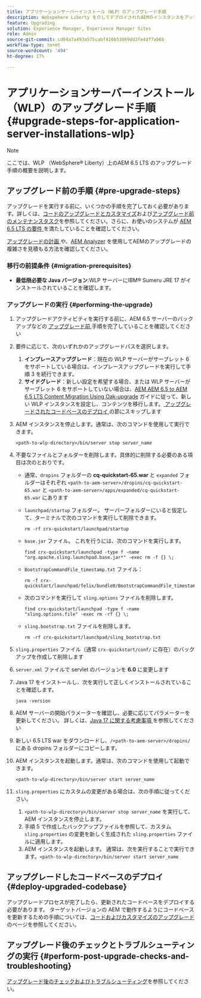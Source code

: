 ```yaml
---
title: アプリケーションサーバーインストール（WLP）のアップグレード手順
description: Webspehere Liberty を介してデプロイされたAEMのインスタンスをアップグレードする方法について説明します。
feature: Upgrading
solution: Experience Manager, Experience Manager Sites
role: Admin
source-git-commit: cd04a7a493a575cabf416b53869dd3fe4df7ab6b
workflow-type: tm+mt
source-wordcount: '494'
ht-degree: 17%

---
```


# アプリケーションサーバーインストール（WLP）のアップグレード手順 {#upgrade-steps-for-application-server-installations-wlp}

>[!NOTE]
>
>ここでは、WLP （WebSphere® Liberty）上のAEM 6.5 LTS のアップグレード手順の概要を説明します。

## アップグレード前の手順 {#pre-upgrade-steps}

アップグレードを実行する前に、いくつかの手順を完了しておく必要があります。詳しくは、[コードのアップグレードとカスタマイズ](/help/sites-deploying/upgrading-code-and-customizations.md)および[アップグレード前のメンテナンスタスク](/help/sites-deploying/pre-upgrade-maintenance-tasks.md)を参照してください。さらに、お使いのシステムが [AEM 6.5 LTS の要件 ](/help/sites-deploying/technical-requirements.md) を満たしていることを確認してください。

[ アップグレードの計画 ](/help/sites-deploying/upgrade-planning.md) や、[AEM Analyzer](/help/sites-deploying/pattern-detector.md) を使用してAEMのアップグレードの複雑さを見積もる方法を確認してください。

### 移行の前提条件 {#migration-prerequisites}

* **最低限必要な Java バージョン**:WLP サーバーにIBM® Sumeru JRE 17 がインストールされていることを確認します。

### アップグレードの実行 {#performing-the-upgrade}

1. アップグレードアクティビティを実行する前に、AEM 6.5 サーバーのバックアップなどの [ アップグレード前 ](#pre-upgrade-steps) 手順を完了していることを確認してください
1. 要件に応じて、次のいずれかのアップグレードパスを選択します。
   1. **インプレースアップグレード**：現在の WLP サーバーがサーブレット 6 をサポートしている場合は、インプレースアップグレードを実行して手順 3 を続行できます。
   1. **サイドグレード**：新しい設定を希望する場合、または WLP サーバーがサーブレット 6 をサポートしていない場合は、[AEM AEM 6.5 to AEM 6.5 LTS Content Migration Using Oak-upgrade](/help/sites-deploying/aem-65-to-aem-65lts-content-migration-using-oak-upgrade.md) ガイドに従って、新しい WLP インスタンスを設定し、コンテンツを移行します。[ アップグレードされたコードベースのデプロイ ](#deploy-upgraded-codebase) の節にスキップします

1. AEM インスタンスを停止します。通常は、次のコマンドを使用して実行できます。

   ```shell
   <path-to-wlp-directory>/bin/server stop server_name
   ```

1. 不要なファイルとフォルダーを削除します。具体的に削除する必要のある項目は次のとおりです。

   * 通常、`dropins` フォルダーの **cq-quickstart-65.war** と `expanded` フォルダーはそれぞれ `<path-to-aem-server>/dropins/cq-quickstart-65.war` と `<path-to-aem-server>/apps/expanded/cq-quickstart-65.war` にあります
   * `launchpad/startup` フォルダー。 サーバーフォルダーにいると仮定して、ターミナルで次のコマンドを実行して削除できます。

     ```shell
     rm -rf crx-quickstart/launchpad/startup
     ```

   * `base.jar` ファイル。 これを行うには、次のコマンドを実行します。

     ```shell
     find crx-quickstart/launchpad -type f -name "org.apache.sling.launchpad.base.jar*" -exec rm -f {} \;
     ```

   * `BootstrapCommandFile_timestamp.txt` ファイル：

     ```shell
     rm -f crx-quickstart/launchpad/felix/bundle0/BootstrapCommandFile_timestamp.txt
     ```

   * 次のコマンドを実行して `sling.options` ファイルを削除します。

     ```shell
     find crx-quickstart/launchpad -type f -name "sling.options.file" -exec rm -rf {} \; 
     ```

   * `sling.bootstrap.txt` ファイルを削除します。

     ```shell
     rm -rf crx-quickstart/launchpad/sling_bootstrap.txt
     ```

1. `sling.properties` ファイル（通常 `crx-quickstart/conf/` に存在）のバックアップを作成して削除します
1. `server.xml` ファイルで servlet のバージョンを **6.0** に変更します
1. Java 17 をインストールし、次を実行して正しくインストールされていることを確認します。

   ```shell
   java -version
   ```

1. AEM サーバーの開始パラメーターを確認し、必要に応じてパラメーターを更新してください。 詳しくは、[Java 17 に関する考慮事項 ](/help/sites-deploying/custom-standalone-install.md#java-17-considerations-java-considerations) を参照してください
1. 新しい 6.5 LTS war をダウンロードし、`/<path-to-aem-server>/dropins/` にある dropins フォルダーにコピーします。
1. AEM インスタンスを起動します。通常は、次のコマンドを使用して起動できます。

   ```shell
   <path-to-wlp-directory>/bin/server start server_name
   ```

1. `sling.properties` にカスタムの変更がある場合は、次の手順に従ってください。

   1. `<path-to-wlp-directory>/bin/server stop server_name` を実行して、AEM インスタンスを停止します。
   1. 手順 5 で作成したバックアップファイルを参照して、カスタム `sling.properties` の変更を新しく生成された `sling.properties` ファイルに適用します。
   1. AEM インスタンスを起動します。 通常は、次を実行することで実行できます。`<path-to-wlp-directory>/bin/server start server_name`

## アップグレードしたコードベースのデプロイ {#deploy-upgraded-codebase}

アップグレードプロセスが完了したら、更新されたコードベースをデプロイする必要があります。 ターゲットバージョンの AEM で動作するようにコードベースを更新するための手順については、[コードおよびカスタマイズのアップグレード](/help/sites-deploying/upgrading-code-and-customizations.md)のページを参照してください。

## アップグレード後のチェックとトラブルシューティングの実行 {#perform-post-upgrade-checks-and-troubleshooting}

[アップグレード後のチェックおよびトラブルシューティング](/help/sites-deploying/post-upgrade-checks-and-troubleshooting.md)を参照してください。
